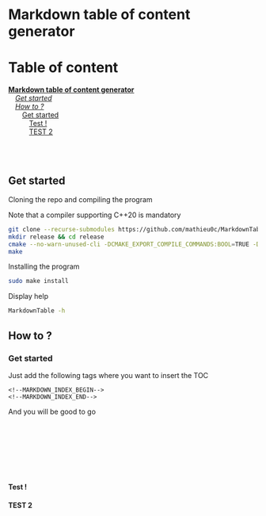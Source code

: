 # Markdown table of content generator

<!--MARKDOWN_INDEX_BEGIN-->
# Table of content

**[Markdown table of content generator](#markdown-table-of-content-generator)**<br/>
&emsp;*[Get started](#get-started)*<br/>
&emsp;*[How to ?](#how-to-)*<br/>
&emsp;&emsp;[Get started](#get-started-1)<br/>
&emsp;&emsp;&emsp;[Test   !](#test---)<br/>
&emsp;&emsp;&emsp;[TEST 2   ](#test-2)<br/>
<!--MARKDOWN_INDEX_END-->

<br/><br/>
## Get started

Cloning the repo and compiling the program

Note that a compiler supporting C++20 is mandatory
```bash
git clone --recurse-submodules https://github.com/mathieu0c/MarkdownTable.git && cd MarkdownTable
mkdir release && cd release
cmake --no-warn-unused-cli -DCMAKE_EXPORT_COMPILE_COMMANDS:BOOL=TRUE -DCMAKE_BUILD_TYPE:STRING=Release ..
make
```

Installing the program
```bash
sudo make install
```

Display help
```bash
MarkdownTable -h
```

## How to ?

### Get started

Just add the following tags where you want to insert the TOC

```
<!--MARKDOWN_INDEX_BEGIN-->
<!--MARKDOWN_INDEX_END-->
```

And you will be good to go

<br/><br/><br/><br/><br/><br/>

#### Test   !

#### TEST 2   
